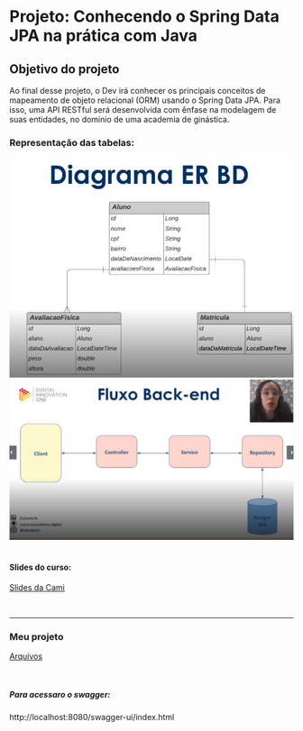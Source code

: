 # Projeto: Conhecendo o Spring Data JPA na prática com Java

## Objetivo do projeto

Ao final desse projeto, o Dev irá conhecer os principais conceitos de mapeamento de objeto relacional (ORM) usando o Spring Data JPA. Para isso, uma API RESTful será desenvolvida com ênfase na modelagem de suas entidades, no domínio de uma academia de ginástica.

### Representação das tabelas:

<img src="./img/40.jpg" alt="" width="600">

<img src="./img/41.jpg" alt="" width="600">

<br>

<br>

#### Slides do curso:
[Slides da Cami](/Arquivos/Conteudo/6%20-%20Ganhando%20produtividade%20com%20spring%20framwork/Material/Spring%20Data%20JPA/Spring%20Data%20JPA.pptx.pdf)

<br>

---

### Meu projeto
[Arquivos](/Arquivos/Conteudo/6%20-%20Ganhando%20produtividade%20com%20spring%20framwork/Codigo/Academia%20digital/)

<br>

##### Para acessaro o swagger:
http://localhost:8080/swagger-ui/index.html